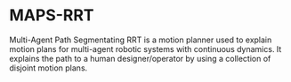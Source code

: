 # MAPS-RRT

Multi-Agent Path Segmentating RRT is a motion planner used to explain motion plans for multi-agent robotic systems with continuous dynamics. It explains the path to a human designer/operator by using a collection of disjoint motion plans. 
